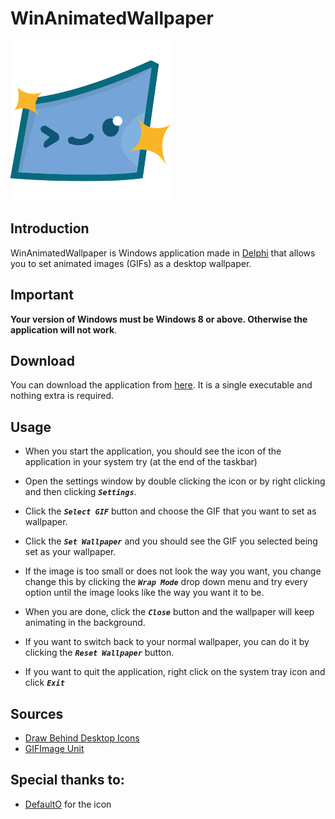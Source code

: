 # WinAnimatedWallpaper

![Icon](./res/Icon.png)

## Introduction
WinAnimatedWallpaper is Windows application made in [Delphi](https://en.wikipedia.org/wiki/Delphi_(software)) that allows you to set animated images (GIFs) as a desktop wallpaper.

## Important
**Your version of Windows must be Windows 8 or above. Otherwise the application will not work**.

## Download
You can download the application from [here](https://github.com/AkyrosXD/WinAnimatedWallpaper/releases/tag/1.0.0.0). It is a single executable and nothing extra is required.

## Usage
- When you start the application, you should see the icon of the application in your system try (at the end of the taskbar)

- Open the settings window by double clicking the icon or by right clicking and then clicking ***`Settings`***.

- Click the ***`Select GIF`*** button and choose the GIF that you want to set as wallpaper.

- Click the ***`Set Wallpaper`*** and you should see the GIF you selected being set as your wallpaper.

- If the image is too small or does not look the way you want, you change change this by clicking the ***`Wrap Mode`*** drop down menu and try every option until the image looks like the way you want it to be.

- When you are done, click the ***`Close`*** button and the wallpaper will keep animating in the background.

- If you want to switch back to your normal wallpaper, you can do it by clicking the ***`Reset Wallpaper`*** button.

- If you want to quit the application, right click on the system tray icon and click ***`Exit`***

## Sources
- [Draw Behind Desktop Icons](https://www.codeproject.com/Articles/856020/Draw-Behind-Desktop-Icons-in-Windows-plus)
- [GIFImage Unit](https://github.com/TomDannert/GIFImage)

## Special thanks to:
- [DefaultO](https://github.com/DefaultO) for the icon

